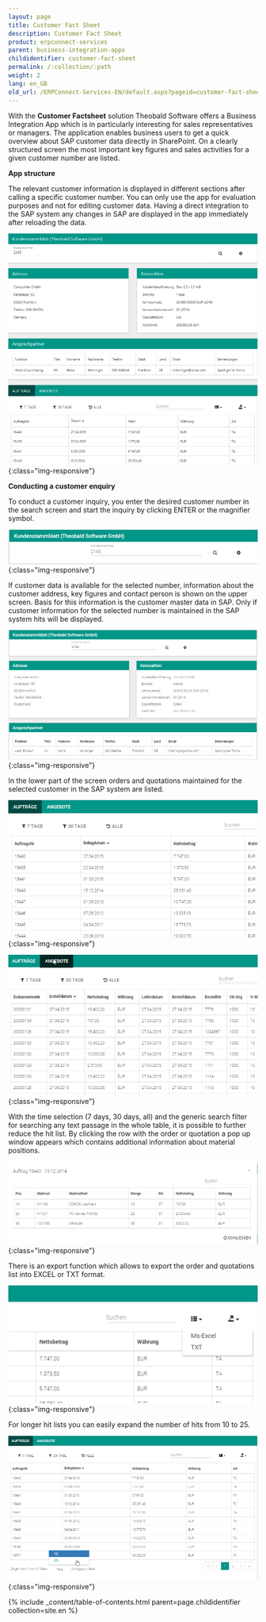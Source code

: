 ```yaml
---
layout: page
title: Customer Fact Sheet
description: Customer Fact Sheet
product: erpconnect-services
parent: business-integration-apps
childidentifier: customer-fact-sheet
permalink: /:collection/:path
weight: 2
lang: en_GB
old_url: /ERPConnect-Services-EN/default.aspx?pageid=customer-fact-sheet
---
```


With the **Customer Factsheet** solution Theobald Software offers a Business Integration App which is in particularly interesting for sales representatives or managers. The application enables business users to get a quick overview about SAP customer data directly in SharePoint. On a clearly structured screen the most important key figures and sales activities for a given customer number are listed.


**App structure**

The relevant customer information is displayed in different sections after calling a specific customer number. You can only use the app for evaluation purposes and not for editing customer data. Having a direct integration to the SAP system any changes in SAP are displayed in the app immediately after reloading the data.  


![ECS-BIA-CustomerFactsheet1](/img/content/ECS-BIA-CustomerFactsheet1.png){:class="img-responsive"}

**Conducting a customer enquiry**

To conduct a customer inquiry, you enter the desired customer number in the search screen and start the inquiry by clicking ENTER or the magnifier symbol.

![ECS-BIA-CustomerFactsheet2](/img/content/ECS-BIA-CustomerFactsheet2.png){:class="img-responsive"}

If customer data is available for the selected number, information about the customer address, key figures and contact person is shown on the upper screen. Basis for this information is the customer master data in SAP. Only if customer information for the selected number is maintained in the SAP system hits will be displayed. 

![ECS-BIA-CustomerFactsheet3](/img/content/ECS-BIA-CustomerFactsheet3.png){:class="img-responsive"}

In the lower part of the screen orders and quotations maintained for the selected customer in the SAP system are listed.


![ECS-BIA-CustomerFactsheet4](/img/content/ECS-BIA-CustomerFactsheet4.png){:class="img-responsive"}

![ECS-BIA-CustomerFactsheet5](/img/content/ECS-BIA-CustomerFactsheet5.png){:class="img-responsive"}

With the time selection (7 days, 30 days, all) and the generic search filter for searching any text passage in the whole table, it is possible to further reduce the hit list. By clicking the row with the order or quotation a pop up window appears which contains additional information about material positions.

![ECS-BIA-CustomerFactsheet6](/img/content/ECS-BIA-CustomerFactsheet6.png){:class="img-responsive"}

There is an export function which allows to export the order and quotations list into EXCEL or TXT format.

![ECS-BIA-CustomerFactsheet7](/img/content/ECS-BIA-CustomerFactsheet7.png){:class="img-responsive"}

For longer hit lists you can easily expand the number of hits from 10 to 25.

![ECS-BIA-CustomerFactsheet8](/img/content/ECS-BIA-CustomerFactsheet8.png){:class="img-responsive"}

{% include _content/table-of-contents.html parent=page.childidentifier collection=site.en %}